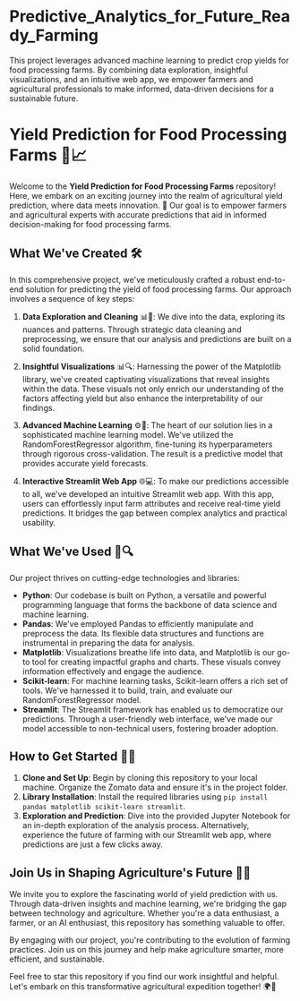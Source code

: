 # Predictive_Analytics_for_Future_Ready_Farming
This project leverages advanced machine learning to predict crop yields for food processing farms. By combining data exploration, insightful visualizations, and an intuitive web app, we empower farmers and agricultural professionals to make informed, data-driven decisions for a sustainable future.
# Yield Prediction for Food Processing Farms 🌾📈

Welcome to the **Yield Prediction for Food Processing Farms** repository! Here, we embark on an exciting journey into the realm of agricultural yield prediction, where data meets innovation. 🚀 Our goal is to empower farmers and agricultural experts with accurate predictions that aid in informed decision-making for food processing farms.

## What We've Created 🛠️

In this comprehensive project, we've meticulously crafted a robust end-to-end solution for predicting the yield of food processing farms. Our approach involves a sequence of key steps:

1. **Data Exploration and Cleaning** 📊🧹: We dive into the data, exploring its nuances and patterns. Through strategic data cleaning and preprocessing, we ensure that our analysis and predictions are built on a solid foundation.

2. **Insightful Visualizations** 📊🔍: Harnessing the power of the Matplotlib library, we've created captivating visualizations that reveal insights within the data. These visuals not only enrich our understanding of the factors affecting yield but also enhance the interpretability of our findings.

3. **Advanced Machine Learning** ⚙️🤖: The heart of our solution lies in a sophisticated machine learning model. We've utilized the RandomForestRegressor algorithm, fine-tuning its hyperparameters through rigorous cross-validation. The result is a predictive model that provides accurate yield forecasts.

4. **Interactive Streamlit Web App** 🌐💻: To make our predictions accessible to all, we've developed an intuitive Streamlit web app. With this app, users can effortlessly input farm attributes and receive real-time yield predictions. It bridges the gap between complex analytics and practical usability.

## What We've Used 🧰🔍

Our project thrives on cutting-edge technologies and libraries:

- **Python**: Our codebase is built on Python, a versatile and powerful programming language that forms the backbone of data science and machine learning.
- **Pandas**: We've employed Pandas to efficiently manipulate and preprocess the data. Its flexible data structures and functions are instrumental in preparing the data for analysis.
- **Matplotlib**: Visualizations breathe life into data, and Matplotlib is our go-to tool for creating impactful graphs and charts. These visuals convey information effectively and engage the audience.
- **Scikit-learn**: For machine learning tasks, Scikit-learn offers a rich set of tools. We've harnessed it to build, train, and evaluate our RandomForestRegressor model.
- **Streamlit**: The Streamlit framework has enabled us to democratize our predictions. Through a user-friendly web interface, we've made our model accessible to non-technical users, fostering broader adoption.

## How to Get Started 🚀📝

1. **Clone and Set Up**: Begin by cloning this repository to your local machine. Organize the Zomato data and ensure it's in the project folder.
2. **Library Installation**: Install the required libraries using `pip install pandas matplotlib scikit-learn streamlit`.
3. **Exploration and Prediction**: Dive into the provided Jupyter Notebook for an in-depth exploration of the analysis process. Alternatively, experience the future of farming with our Streamlit web app, where predictions are just a few clicks away.

## Join Us in Shaping Agriculture's Future 🌱🤝

We invite you to explore the fascinating world of yield prediction with us. Through data-driven insights and machine learning, we're bridging the gap between technology and agriculture. Whether you're a data enthusiast, a farmer, or an AI enthusiast, this repository has something valuable to offer.

By engaging with our project, you're contributing to the evolution of farming practices. Join us on this journey and help make agriculture smarter, more efficient, and sustainable.

Feel free to star this repository if you find our work insightful and helpful. Let's embark on this transformative agricultural expedition together! 🌍🌾
